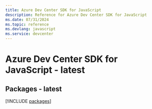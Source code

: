 ```yaml
---
title: Azure Dev Center SDK for JavaScript
description: Reference for Azure Dev Center SDK for JavaScript
ms.date: 07/31/2024
ms.topic: reference
ms.devlang: javascript
ms.service: devcenter
---
```

# Azure Dev Center SDK for JavaScript - latest
## Packages - latest
[!INCLUDE [packages](dev-center-index.md)]